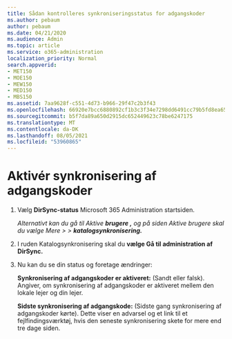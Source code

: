 ```yaml
---
title: Sådan kontrolleres synkroniseringsstatus for adgangskoder
ms.author: pebaum
author: pebaum
ms.date: 04/21/2020
ms.audience: Admin
ms.topic: article
ms.service: o365-administration
localization_priority: Normal
search.appverid:
- MET150
- MOE150
- MEW150
- MED150
- MBS150
ms.assetid: 7aa9628f-c551-4d73-b966-29f47c2b3f43
ms.openlocfilehash: 66920e7bcc6880892cf1b3c3f34e7298dd6491cc79b5fd8ea6540ee10339f33e
ms.sourcegitcommit: b5f7da89a650d2915dc652449623c78be6247175
ms.translationtype: MT
ms.contentlocale: da-DK
ms.lasthandoff: 08/05/2021
ms.locfileid: "53960865"
---
```

# <a name="enable-password-sync"></a>Aktivér synkronisering af adgangskoder

1.  Vælg **DirSync-status** Microsoft 365 Administration startsiden. 
    
     *Alternativt kan du gå til Aktive **brugere ,** og på siden Aktive brugere skal du vælge Mere \>   \> **katalogsynkronisering.*** 
    
2. I ruden Katalogsynkronisering skal du **vælge Gå til administration af DirSync.** 
    
3. Nu kan du se din status og foretage ændringer:
    
    **Synkronisering af adgangskoder er aktiveret:** (Sandt eller falsk). Angiver, om synkronisering af adgangskoder er aktiveret mellem den lokale lejer og din lejer. 
    
    **Sidste synkronisering af adgangskode:** (Sidste gang synkronisering af adgangskoder kørte). Dette viser en advarsel og et link til et fejlfindingsværktøj, hvis den seneste synkronisering skete for mere end tre dage siden. 
    

